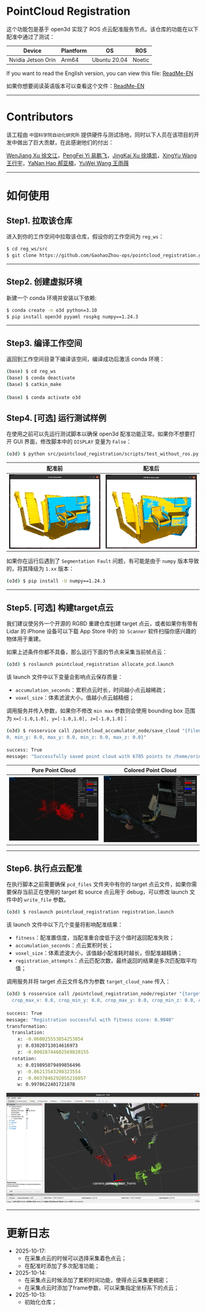 # PointCloud Registration

这个功能包是基于 open3d 实现了 ROS 点云配准服务节点。该仓库的功能在以下配准中通过了测试：

|Device|Plantform|OS|ROS|
|--|--|--|--|
|Nvidia Jetson Orin| Arm64 | Ubuntu 20.04 | Noetic|


If you want to read the English version, you can view this file: [ReadMe-EN](./resources/ReadMe-EN.md)

如果你想要阅读英语版本可以查看这个文件：[ReadMe-EN](./resources/ReadMe-EN.md)


---

# Contributors

该工程由 `中国科学院自动化研究所` 提供硬件与测试场地，同时以下人员在该项目的开发中做出了巨大贡献，在此感谢他们的付出：

[WenJiang Xu 徐文江](https://github.com/HEA1OR)，[PengFei Yi 易鹏飞](https://github.com/alfie010)，[JingKai Xu 徐靖凯](https://github.com/Triumphant-strain)，[XingYu Wang 王行宇](https://github.com/xywang227)，[YaNan Hao 郝亚楠](https://github.com/haoyanan2024)，[YuWei Wang 王雨薇](https://github.com/YuweiWang2002)


----
# 如何使用

## Step1. 拉取该仓库

进入到你的工作空间中拉取该仓库，假设你的工作空间为 `reg_ws`：

```bash
$ cd reg_ws/src
$ git clone https://github.com/GaohaoZhou-ops/pointcloud_registration.git
```

---

## Step2. 创建虚拟环境

新建一个 conda 环境并安装以下依赖:

```bash
$ conda create -n o3d python=3.10
$ pip install open3d pyyaml rospkg numpy==1.24.3
```

---

## Step3. 编译工作空间

返回到工作空间目录下编译该空间，编译成功后激活 conda 环境：

```bash
(base) $ cd reg_ws
(base) $ conda deactivate 
(base) $ catkin_make

(base) $ conda activate o3d
```

## Step4. [可选] 运行测试样例

在使用之前可以先运行测试脚本以确保 open3d 配准功能正常。如果你不想要打开 GUI 界面，修改脚本中的 `DISPLAY` 变量为 `False`：

```bash
(o3d) $ python src/pointcloud_registration/scripts/test_without_ros.py demo
```

|配准前|配准后|
|--|--|
|![before](./resources/official_init.png)|![after](./resources/official_reg.png)|


如果你在运行后遇到了 `Segmentation Fault` 问题，有可能是由于 `numpy` 版本导致的，将其降级为 `1.xx` 版本：

```bash
(o3d) $ pip install -U numpy==1.24.3
```

----

## Step5. [可选] 构建target点云

我们建议使另外一个开源的 RGBD 重建仓库创建 target 点云，或者如果你有带有 Lidar 的 iPhone 设备可以下载 App Store 中的 `3D Scanner` 软件扫描你感兴趣的物体用于重建。

如果上述条件你都不具备，那么运行下面的节点来采集当前帧点云：

```bash
(o3d) $ roslaunch pointcloud_registration allocate_pcd.launch
```

该 launch 文件中以下变量会影响点云保存质量：

* `accumulation_seconds`：累积点云时长，时间越小点云越稀疏；
* `voxel_size`：体素滤波大小，值越小点云越精细；


调用服务并传入参数，如果你不修改 `min max` 参数则会使用 bounding box 范围为 `x=[-1.0,1.0], y=[-1.0,1.0], z=[-1.0,1.0]`：

```bash
(o3d) $ rosservice call /pointcloud_accumulator_node/save_cloud "{filename: 'demo', min_x: 0.0, max_x: 0.
0, min_y: 0.0, max_y: 0.0, min_z: 0.0, max_z: 0.0}" 

success: True
message: "Successfully saved point cloud with 6705 points to /home/orin/Desktop/point_reg/src/pointcloud_registration/pcd_files/demo.pcd"
```

|Pure Point Cloud|Colored Point Cloud|
|---|---|
|![pure_point_cloud](./resources/demo_pure_point.png)|![colored_point_cloud](./resources/demo_with_color.png)|


---
## Step6. 执行点云配准

在执行脚本之前需要确保 `pcd_files` 文件夹中有你的 target 点云文件，如果你需要保存当前正在使用的 target 和 source 点云用于 debug，可以修改 launch 文件中的 `write_file` 参数。

```bash
(o3d) $ roslaunch pointcloud_registration registration.launch
```

该 launch 文件中以下几个变量将影响配准结果：

* `fitness`：配准置信度，当配准重合度低于这个值时返回配准失败；
* `accumulation_seconds`：点云累积时长；
* `voxel_size`：体素滤波大小，该值越小配准耗时越长，但配准越精确；
* `registration_attempts`：点云匹配次数，最终返回的结果是多次匹配取平均值；

调用服务并将 target 点云文件名作为参数 `target_cloud_name` 传入：

```bash
(o3d) $ rosservice call /pointcloud_registration_node/register "{target_cloud_name: 'demo', voxel_size: 0.0, max_correspondence_distance: 0.0, crop_min_x: 0.0,
  crop_max_x: 0.0, crop_min_y: 0.0, crop_max_y: 0.0, crop_min_z: 0.0, crop_max_z: 0.0}" 

success: True
message: "Registration successful with fitness score: 0.9940"
transformation: 
  translation: 
    x: -0.060025553054253854
    y: 0.03020713014616973
    z: -0.00028744602569820155
  rotation: 
    x: 0.019895079499856496
    y: -0.06213543298323554
    z: -0.0037846292055216057
    w: 0.9978622401721878
```

![reg](./resources/reg.png)


---
# 更新日志

* 2025-10-17:
  * 在采集点云的时候可以选择采集着色点云；
  * 在配准时添加了多次配准功能；
* 2025-10-14: 
  * 在采集点云时候添加了累积时间功能，使得点云采集更稠密；
  * 在采集点云时添加了frame参数，可以采集指定坐标系下的点云；
* 2025-10-13: 
  * 初始化仓库；
